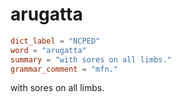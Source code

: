 # arugatta

``` toml
dict_label = "NCPED"
word = "arugatta"
summary = "with sores on all limbs."
grammar_comment = "mfn."
```

with sores on all limbs.

